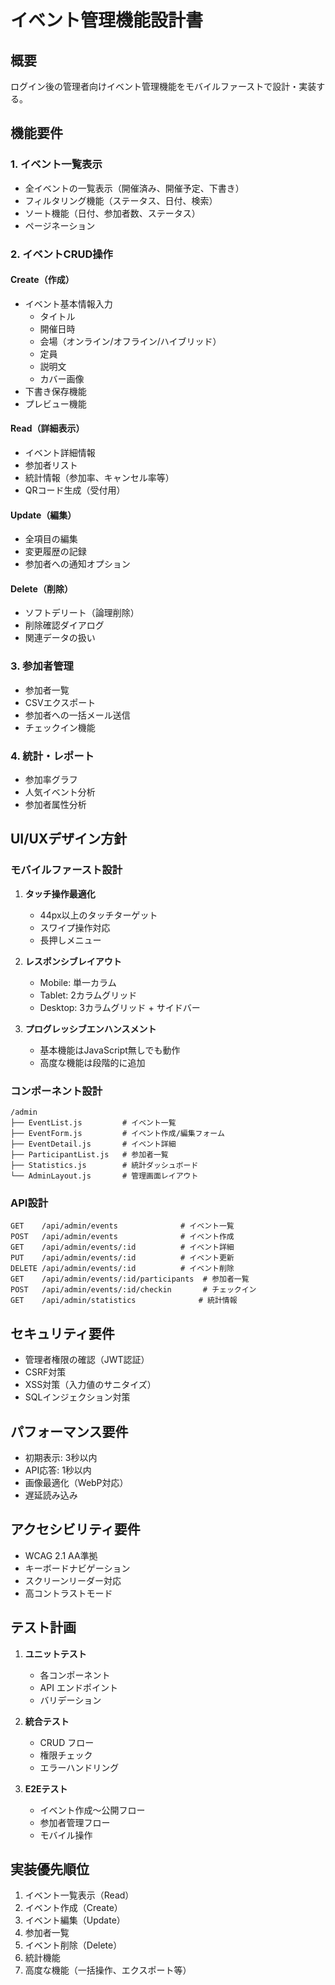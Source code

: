# イベント管理機能設計書

## 概要

ログイン後の管理者向けイベント管理機能をモバイルファーストで設計・実装する。

## 機能要件

### 1. イベント一覧表示

- 全イベントの一覧表示（開催済み、開催予定、下書き）
- フィルタリング機能（ステータス、日付、検索）
- ソート機能（日付、参加者数、ステータス）
- ページネーション

### 2. イベントCRUD操作

#### Create（作成）

- イベント基本情報入力
  - タイトル
  - 開催日時
  - 会場（オンライン/オフライン/ハイブリッド）
  - 定員
  - 説明文
  - カバー画像
- 下書き保存機能
- プレビュー機能

#### Read（詳細表示）

- イベント詳細情報
- 参加者リスト
- 統計情報（参加率、キャンセル率等）
- QRコード生成（受付用）

#### Update（編集）

- 全項目の編集
- 変更履歴の記録
- 参加者への通知オプション

#### Delete（削除）

- ソフトデリート（論理削除）
- 削除確認ダイアログ
- 関連データの扱い

### 3. 参加者管理

- 参加者一覧
- CSVエクスポート
- 参加者への一括メール送信
- チェックイン機能

### 4. 統計・レポート

- 参加率グラフ
- 人気イベント分析
- 参加者属性分析

## UI/UXデザイン方針

### モバイルファースト設計

1. **タッチ操作最適化**
   - 44px以上のタッチターゲット
   - スワイプ操作対応
   - 長押しメニュー

2. **レスポンシブレイアウト**
   - Mobile: 単一カラム
   - Tablet: 2カラムグリッド
   - Desktop: 3カラムグリッド + サイドバー

3. **プログレッシブエンハンスメント**
   - 基本機能はJavaScript無しでも動作
   - 高度な機能は段階的に追加

### コンポーネント設計

```
/admin
├── EventList.js         # イベント一覧
├── EventForm.js         # イベント作成/編集フォーム
├── EventDetail.js       # イベント詳細
├── ParticipantList.js   # 参加者一覧
├── Statistics.js        # 統計ダッシュボード
└── AdminLayout.js       # 管理画面レイアウト
```

### API設計

```
GET    /api/admin/events              # イベント一覧
POST   /api/admin/events              # イベント作成
GET    /api/admin/events/:id          # イベント詳細
PUT    /api/admin/events/:id          # イベント更新
DELETE /api/admin/events/:id          # イベント削除
GET    /api/admin/events/:id/participants  # 参加者一覧
POST   /api/admin/events/:id/checkin       # チェックイン
GET    /api/admin/statistics              # 統計情報
```

## セキュリティ要件

- 管理者権限の確認（JWT認証）
- CSRF対策
- XSS対策（入力値のサニタイズ）
- SQLインジェクション対策

## パフォーマンス要件

- 初期表示: 3秒以内
- API応答: 1秒以内
- 画像最適化（WebP対応）
- 遅延読み込み

## アクセシビリティ要件

- WCAG 2.1 AA準拠
- キーボードナビゲーション
- スクリーンリーダー対応
- 高コントラストモード

## テスト計画

1. **ユニットテスト**
   - 各コンポーネント
   - API エンドポイント
   - バリデーション

2. **統合テスト**
   - CRUD フロー
   - 権限チェック
   - エラーハンドリング

3. **E2Eテスト**
   - イベント作成〜公開フロー
   - 参加者管理フロー
   - モバイル操作

## 実装優先順位

1. イベント一覧表示（Read）
2. イベント作成（Create）
3. イベント編集（Update）
4. 参加者一覧
5. イベント削除（Delete）
6. 統計機能
7. 高度な機能（一括操作、エクスポート等）
